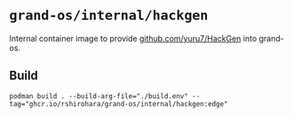 # `grand-os/internal/hackgen`

Internal container image to provide
[github.com/yuru7/HackGen](https://github.com/yuru7/HackGen)
into grand-os.

## Build

```shell
podman build . --build-arg-file="./build.env" --tag="ghcr.io/rshirohara/grand-os/internal/hackgen:edge"
```
